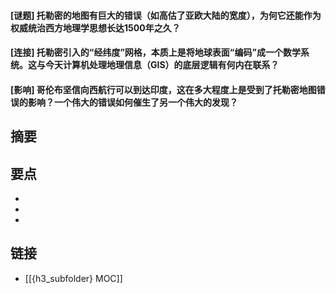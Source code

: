 #### [谜题] 托勒密的地图有巨大的错误（如高估了亚欧大陆的宽度），为何它还能作为权威统治西方地理学思想长达1500年之久？


#### [连接] 托勒密引入的“经纬度”网格，本质上是将地球表面“编码”成一个数学系统。这与今天计算机处理地理信息（GIS）的底层逻辑有何内在联系？


#### [影响] 哥伦布坚信向西航行可以到达印度，这在多大程度上是受到了托勒密地图错误的影响？一个伟大的错误如何催生了另一个伟大的发现？


## 摘要


## 要点

- 
- 
- 

## 链接

- [[{h3_subfolder} MOC]]
